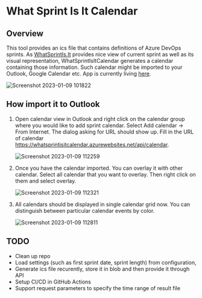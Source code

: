 # What Sprint Is It Calendar

## Overview

This tool provides an ics file that contains definitions of Azure DevOps sprints. As [WhatSprintIs.It](https://whatsprintis.it/) provides nice view of current sprint as well as its visual representation, WhatSprintIsItCalendar generates a calendar containing those information. Such calendar might be imported to your Outlook, Google Calendar etc. App is currently living [here](https://whatsprintisitcalendar.azurewebsites.net/api/calendar).

![Screenshot 2023-01-09 101822](https://user-images.githubusercontent.com/5574525/211275110-00ceaf00-56c0-4840-ab58-370a43ec170e.png)

## How import it to Outlook

1. Open calendar view in Outlook and right click on the calendar group where you would like to add sprint calendar. Select Add calendar -> From Internet. The dialog asking for URL should show up. Fill in the URL of calendar https://whatsprintisitcalendar.azurewebsites.net/api/calendar.

    ![Screenshot 2023-01-09 112259](https://user-images.githubusercontent.com/5574525/211287096-c36960c2-b108-41c2-b2e0-3cc1487af655.png)

1. Once you have the calendar imported. You can overlay it with other calendar. Select all calendar that you want to overlay. Then right click on them and select overlay.

    ![Screenshot 2023-01-09 112321](https://user-images.githubusercontent.com/5574525/211287299-209ac2fd-f4c8-49ac-9fe4-fe50bb1f385b.png)

1. All calendars should be displayed in single calendar grid now. You can distinguish between particular calendar events by color.

    ![Screenshot 2023-01-09 112811](https://user-images.githubusercontent.com/5574525/211292433-3e4c98d4-206d-4633-8d84-34f015369dcc.png)



## TODO
- Clean up repo
- Load settings (such as first sprint date, sprint length) from configuration,
- Generate ics file recurently, store it in blob and then provide it through API
- Setup CI/CD in GitHub Actions
- Support request parameters to specify the time range of result file
